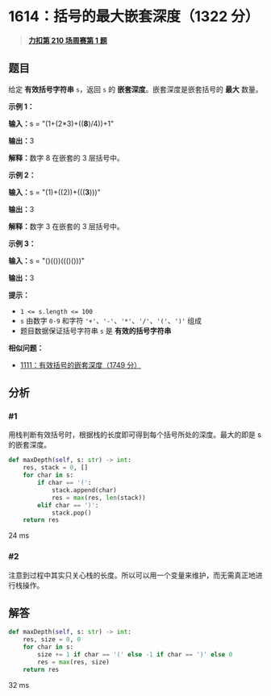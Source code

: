 # 1614：括号的最大嵌套深度（1322 分）


> <u>**[力扣第 210 场周赛第 1 题](https://leetcode.cn/problems/maximum-nesting-depth-of-the-parentheses/)**</u>

## 题目

<p>给定 <strong>有效括号字符串</strong> <code>s</code>，返回 <code>s</code> 的 <strong>嵌套深度</strong>。嵌套深度是嵌套括号的 <strong>最大</strong> 数量。</p>



<p><strong class="example">示例 1：</strong></p>

<div class="example-block">
<p><strong>输入：</strong>s = "(1+(2*3)+((<strong>8</strong>)/4))+1"</p>

<p><strong>输出：</strong>3</p>

<p><strong>解释：</strong>数字 8 在嵌套的 3 层括号中。</p>
</div>

<p><strong class="example">示例 2：</strong></p>

<div class="example-block">
<p><strong>输入：</strong>s = "(1)+((2))+(((<strong>3</strong>)))"</p>

<p><strong>输出：</strong>3</p>

<p><strong>解释：</strong>数字 3 在嵌套的 3 层括号中。</p>
</div>

<p><strong class="example">示例 3：</strong></p>

<div class="example-block">
<p><strong>输入：</strong><span class="example-io">s = "()(())((()()))"</span></p>

<p><strong>输出：</strong><span class="example-io">3</span></p>
</div>



<p><strong>提示：</strong></p>

<ul>
<li><code>1 &lt;= s.length &lt;= 100</code></li>
<li><code>s</code> 由数字 <code>0-9</code> 和字符 <code>'+'</code>、<code>'-'</code>、<code>'*'</code>、<code>'/'</code>、<code>'('</code>、<code>')'</code> 组成</li>
<li>题目数据保证括号字符串 <code>s</code> 是 <strong>有效的括号字符串</strong></li>
</ul>


**相似问题：**
- [1111：有效括号的嵌套深度（1749 分）](/leetcode/1111)


## 分析

### #1

用栈判断有效括号时，根据栈的长度即可得到每个括号所处的深度。最大的即是 s 的嵌套深度。

```python
def maxDepth(self, s: str) -> int:
    res, stack = 0, []
    for char in s:
        if char == '(':
            stack.append(char)
            res = max(res, len(stack))
        elif char == ')':
            stack.pop()
    return res
```
24 ms

### #2

注意到过程中其实只关心栈的长度。所以可以用一个变量来维护，而无需真正地进行栈操作。

## 解答

```python
def maxDepth(self, s: str) -> int:
    res, size = 0, 0
    for char in s:
        size += 1 if char == '(' else -1 if char == ')' else 0
        res = max(res, size)
    return res
```
32 ms


